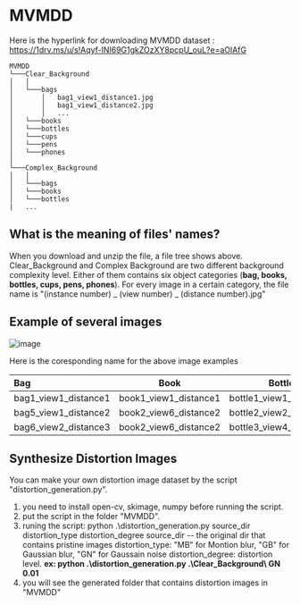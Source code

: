 # MVMDD

Here is the hyperlink for downloading MVMDD dataset : https://1drv.ms/u/s!Aqyf-lNI69G1gkZOzXY8pcpU_ouL?e=aOlAfG

```
MVMDD
└───Clear_Background
│   │
│   └───bags
│       │   bag1_view1_distance1.jpg
│       │   bag1_view1_distance2.jpg
│       │   ...
│   └───books
│   └───bottles
│   └───cups
│   └───pens
│   └───phones
│   
└───Complex_Background
│   │
│   └───bags
│   └───books
│   └───bottles
|   ...
```

## What is the meaning of  files' names?
When you download and unzip the file, a file tree shows above. Clear_Background and Complex Background are two different background complexity level. Either of them contains six object categories (**bag, books, bottles, cups, pens, phones**). For every image in a certain category, the file name is "(instance number) _ (view number) _ (distance number).jpg" 

## Example of several images
![image](https://github.com/CollabAR-Source/MVMDD/blob/master/example.PNG)

Here is the coresponding name for the above image examples

| Bag      | Book | Bottle     |Cup   |Pen    |Phone    |
| :---        |    :----:   |         :----:  |:----:     |:----:    |---:    |
|bag1_view1_distance1|book1_view1_distance1|bottle1_view1_distance1|cup1_view1_distance1|pen1_view1_distance1|phone1_view1_distance1|
|bag5_view1_distance2|book2_view6_distance2|bottle2_view2_distance2|cup2_view2_distance2|pen2_view1_distance2|phone6_view2_distance2|
|bag6_view2_distance3|book2_view6_distance2|bottle3_view4_distance3|cup3_view6_distance3|pen5_view4_distance3|phone5_view6_distance3|

## Synthesize Distortion Images

You can make your own distortion image dataset by the script "distortion_generation.py".

1. you need to install open-cv, skimage, numpy before running the script.
2. put the script in the folder "MVMDD".
3. runing the script: python .\distortion_generation.py source_dir distortion_type distortion_degree
   source_dir -- the original dir that contains pristine images
   distortion_type: "MB" for Montion blur, "GB" for Gaussian blur, "GN" for Gaussain noise
   distortion_degree: distortion level.
   **ex: python .\distortion_generation.py .\Clear_Background\ GN 0.01**
4. you will see the generated folder that contains distortion images in "MVMDD"
  
 
